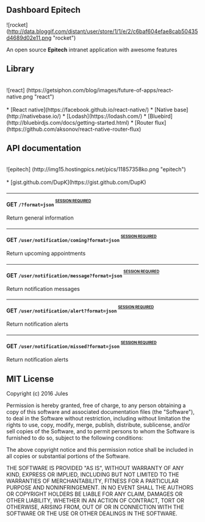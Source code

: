 Dashboard Epitech
-

![rocket]
(http://data.bloggif.com/distant/user/store/1/1/e/2/c6baf604efae8cab50435d4689d02e11.png "rocket")

An open source **Epitech** intranet application with awesome features

Library
-
<br>
![react]
(https://getsiphon.com/blog/images/future-of-apps/react-native.png "react")
<br><br>
* [React native](https://facebook.github.io/react-native/)
* [Native base](http://nativebase.io/)
* [Lodash](https://lodash.com/)
* [Bluebird](http://bluebirdjs.com/docs/getting-started.html)
* [Router flux](https://github.com/aksonov/react-native-router-flux)

API documentation
-
<br>
![epitech]
(http://img15.hostingpics.net/pics/11857358ko.png "epitech")
<br><br>
* [gist.github.com/DupK](https://gist.github.com/DupK)

#### <hr id="general-home">GET `/?format=json` <sup><sup>[SESSION REQUIRED](#authentication)</sup></sup>
Return general information


#### <hr id="general-coming">GET `/user/notification/coming?format=json` <sup><sup>[SESSION REQUIRED](#authentication)</sup></sup>
Return upcoming appointments


#### <hr id="general-message">GET `/user/notification/message?format=json` <sup><sup>[SESSION REQUIRED](#authentication)</sup></sup>
Return notification messages


#### <hr id="general-alert">GET `/user/notification/alert?format=json` <sup><sup>[SESSION REQUIRED](#authentication)</sup></sup>
Return notification alerts


#### <hr id="general-absences">GET `/user/notification/missed?format=json` <sup><sup>[SESSION REQUIRED](#authentication)</sup></sup>
Return notification alerts

MIT License
-


Copyright (c) 2016 Jules

Permission is hereby granted, free of charge, to any person obtaining a copy
of this software and associated documentation files (the "Software"), to deal
in the Software without restriction, including without limitation the rights
to use, copy, modify, merge, publish, distribute, sublicense, and/or sell
copies of the Software, and to permit persons to whom the Software is
furnished to do so, subject to the following conditions:

The above copyright notice and this permission notice shall be included in all
copies or substantial portions of the Software.

THE SOFTWARE IS PROVIDED "AS IS", WITHOUT WARRANTY OF ANY KIND, EXPRESS OR
IMPLIED, INCLUDING BUT NOT LIMITED TO THE WARRANTIES OF MERCHANTABILITY,
FITNESS FOR A PARTICULAR PURPOSE AND NONINFRINGEMENT. IN NO EVENT SHALL THE
AUTHORS OR COPYRIGHT HOLDERS BE LIABLE FOR ANY CLAIM, DAMAGES OR OTHER
LIABILITY, WHETHER IN AN ACTION OF CONTRACT, TORT OR OTHERWISE, ARISING FROM,
OUT OF OR IN CONNECTION WITH THE SOFTWARE OR THE USE OR OTHER DEALINGS IN THE
SOFTWARE.
